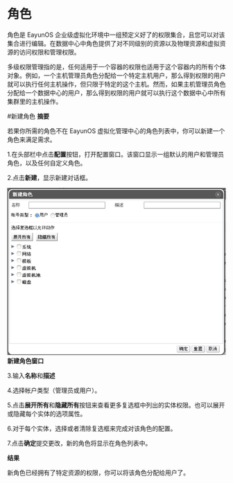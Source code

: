 # 角色

角色是 EayunOS 企业级虚拟化环境中一组预定义好了的权限集合，且您可以对该集合进行编辑。在数据中心中角色提供了对不同级别的资源以及物理资源和虚拟资源的访问权限和管理权限。

多级权限管理指的是，任何适用于一个容器的权限也适用于这个容器内的所有个体对象。例如，一个主机管理员角色分配给一个特定主机用户，那么得到权限的用户就可以执行任何主机操作，但只限于特定的这个主机。然而，如果主机管理员角色分配给一个数据中心的用户，那么得到权限的用户就可以执行这个数据中心中所有集群里的主机操作。

#新建角色
**摘要**

若果你所需的角色不在 EayunOS 虚拟化管理中心的角色列表中，你可以新建一个角色来满足需求。

1.在头部栏中点击**配置**按钮，打开配置窗口。该窗口显示一组默认的用户和管理员角色，以及任何自定义角色。

2.点击**新建**，显示新建对话框。

![新建角色窗口](../images/New-Role.png)</br>
**新建角色窗口**

3.输入**名称**和**描述**

4.选择帐户类型（管理员或用户）。

5.点击**展开所有**和**隐藏所有**按钮来查看更多复选框中列出的实体权限。也可以展开或隐藏每个实体的选项属性。

6.对于每个实体，选择或者清除复选框来完成对该角色的配置。

7.点击**确定**提交更改，新的角色将显示在角色列表中。

**结果**

新角色已经拥有了特定资源的权限，你可以将该角色分配给用户了。
